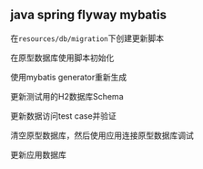 
## java spring flyway mybatis

在`resources/db/migration`下创建更新脚本

在原型数据库使用脚本初始化

使用mybatis generator重新生成

更新测试用的H2数据库Schema

更新数据访问test case并验证

清空原型数据库，然后使用应用连接原型数据库调试

更新应用数据库
